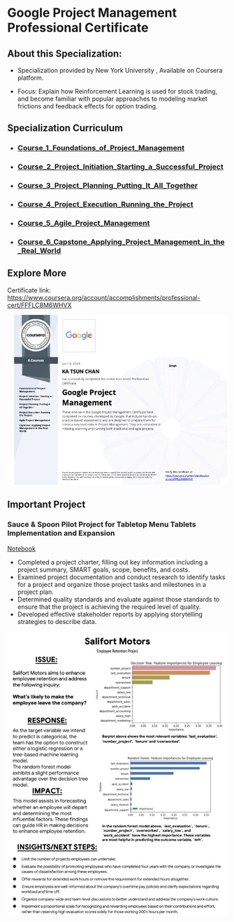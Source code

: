 # Google Project Management Professional Certificate
 
## About this Specialization:

+ Specialization provided by New York University , Available on Coursera platform.

+ Focus: Explain how Reinforcement Learning is used for stock trading, and become familiar with popular approaches to modeling market frictions and feedback effects for option trading.  



## Specialization Curriculum
+ ### [Course_1_Foundations_of_Project_Management](https://github.com/ktchan33GBC/Google-Project-Management-Professional-Certificate/tree/main/Course_1_Foundations_of_Project_Management)
+ ### [Course_2_Project_Initiation_Starting_a_Successful_Project](https://github.com/ktchan33GBC/Google-Project-Management-Professional-Certificate/tree/main/Course_2_Project_Initiation_Starting_a_Successful_Project)
+ ### [Course_3_Project_Planning_Putting_It_All_Together](https://github.com/ktchan33GBC/Google-Project-Management-Professional-Certificate/tree/main/Course_3_Project_Planning_Putting_It_All_Together)
+ ### [Course_4_Project_Execution_Running_the_Project](https://github.com/ktchan33GBC/Google-Project-Management-Professional-Certificate/tree/main/Course_4_Project_Execution_Running_the_Project)
+ ### [Course_5_Agile_Project_Management](https://github.com/ktchan33GBC/Google-Project-Management-Professional-Certificate/tree/main/Course_5_Agile_Project_Management)
+ ### [Course_6_Capstone_Applying_Project_Management_in_the_Real_World](https://github.com/ktchan33GBC/Google-Project-Management-Professional-Certificate/tree/main/Course_6_Capstone_Applying_Project_Management_in_the_Real_World)


## Explore More
Certificate link: https://www.coursera.org/account/accomplishments/professional-cert/FFFLC8M6WHVX

![Certificate](https://github.com/ktchan33GBC/Google-Project-Management-Professional-Certificate/blob/main/img/Specialization_Certificate_Coursera_Google_Project_Management_Professional_Certificate.jpg)

<!-- USAGE EXAMPLES -->

## Important Project


### Sauce & Spoon Pilot Project for Tabletop Menu Tablets Implementation and Expansion
[Notebook](https://github.com/ktchan33GBC/Google-Advanced-Data-Analytics-Professional-Certificate/blob/main/Course_7_Google_Advanced_Data_Analytics_Capstone/Captstone_Proj_Salifort_Motors_employee_retention.ipynb)


+ Completed a project charter, filling out key information including a project summary, SMART goals, scope, benefits, and costs.
+ Examined project documentation and conduct research to identify tasks for a project and organize those project tasks and milestones in a project plan.
+ Determined quality standards and evaluate against those standards to ensure that the project is achieving the required level of quality.
+ Developed effective stakeholder reports by applying storytelling strategies to describe data.


![Result](https://github.com/ktchan33GBC/Google-Advanced-Data-Analytics-Professional-Certificate/blob/main/Course_7_Google_Advanced_Data_Analytics_Capstone/result_executive_summary.jpg)


